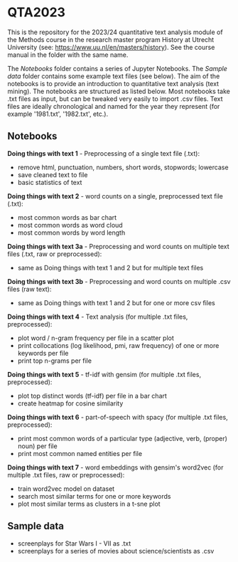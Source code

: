 # QTA2023

This is the repository for the 2023/24 quantitative text analysis module of the Methods course in the research master program History at Utrecht University (see: https://www.uu.nl/en/masters/history). See the course manual in the folder with the same name.

The _Notebooks_ folder contains a series of Jupyter Notebooks. The _Sample data_ folder contains some example text files (see below). The aim of the notebooks is to provide an introduction to quantitative text analysis (text mining). The notebooks are structured as listed below. Most notebooks take .txt files as input, but can be tweaked very easily to import .csv files. Text files are ideally chronological and named for the year they represent (for example '1981.txt', '1982.txt', etc.).

## Notebooks

**Doing things with text 1** - Preprocessing of a single text file (.txt): 
<ul>
  <li>remove html, punctuation, numbers, short words, stopwords; lowercase</li>
  <li>save cleaned text to file</li>
  <li>basic statistics of text</li>
</ul>

**Doing things with text 2** - word counts on a single, preprocessed text file (.txt):
<ul>
  <li>most common words as bar chart</li>
  <li>most common words as word cloud</li>
  <li>most common words by word length</li>
</ul>

**Doing things with text 3a** - Preprocessing and word counts on multiple text files (.txt, raw or preprocessed):
<ul>
  <li>same as Doing things with text 1 and 2 but for multiple text files</li>
</ul>

**Doing things with text 3b** - Preprocessing and word counts on multiple .csv files (raw text):
<ul>
  <li>same as Doing things with text 1 and 2 but for one or more csv files</li>
</ul>

**Doing things with text 4** - Text analysis (for multiple .txt files, preprocessed):
<ul>
  <li>plot word / n-gram frequency per file in a scatter plot</li>
  <li>print collocations (log likelihood, pmi, raw frequency) of one or more keywords per file</li>
  <li>print top n-grams per file</li>
</ul>

**Doing things with text 5** - tf-idf with gensim (for multiple .txt files, preprocessed):
<ul>
  <li>plot top distinct words (tf-idf) per file in a bar chart</li>
  <li>create heatmap for cosine similarity</li>
</ul>

**Doing things with text 6** - part-of-speech with spacy (for multiple .txt files, preprocessed):
<ul>
  <li>print most common words of a particular type (adjective, verb, (proper) noun) per file</li>
  <li>print most common named entities per file</li>
</ul>

**Doing things with text 7** - word embeddings with gensim's word2vec (for multiple .txt files, raw or preprocessed):
<ul>
  <li>train word2vec model on dataset</li>
  <li>search most similar terms for one or more keywords</li>
  <li>plot most similar terms as clusters in a t-sne plot</li>
</ul>

## Sample data
<ul>
  <li>screenplays for Star Wars I - VII as .txt</li>
  <li>screenplays for a series of movies about science/scientists as .csv</li>
</ul>
